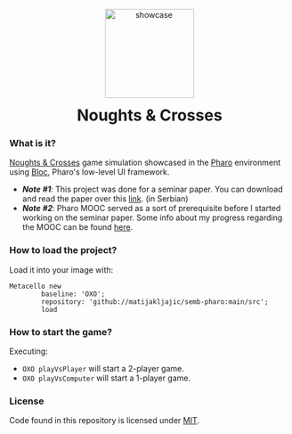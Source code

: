 <p align="center">
  <img style="width: 160px;" src="https://raw.githubusercontent.com/matijakljajic/semb-pharo/main/res/showcase.gif" alt="showcase">
  <h1 align="center" style="margin: 0 auto 0 auto;">Noughts & Crosses</h1>
</p>

### What is it?

[Noughts & Crosses](https://en.wikipedia.org/wiki/Tic-tac-toe) game simulation showcased in the [Pharo](https://pharo.org/) environment using [Bloc](https://github.com/pharo-graphics/Bloc), Pharo's low-level UI framework.

- ___Note #1___: This project was done for a seminar paper. You can download and read the paper over this [link](https://github.com/matijakljajic/semb-pharo/blob/main/res/Implementacija%20igre%20sa%20nultom%20sumom%20i%20minimaks%20algoritma%20u%20Pharo%20okru%C5%BEenju.pdf). (in Serbian)
- ___Note #2___: Pharo MOOC served as a sort of prerequisite before I started working on the seminar paper. Some info about my progress regarding the MOOC can be found [here](https://github.com/matijakljajic/semb-pharo/tree/extra).

### How to load the project?

Load it into your image with:
```Smalltalk
Metacello new
        baseline: 'OXO';
        repository: 'github://matijakljajic/semb-pharo:main/src';
        load
```

### How to start the game?

Executing: 
- `OXO playVsPlayer` will start a 2-player game.
- `OXO playVsComputer` will start a 1-player game.

### License

Code found in this repository is licensed under [MIT](https://raw.githubusercontent.com/matijakljajic/semb-pharo/main/LICENSE).

